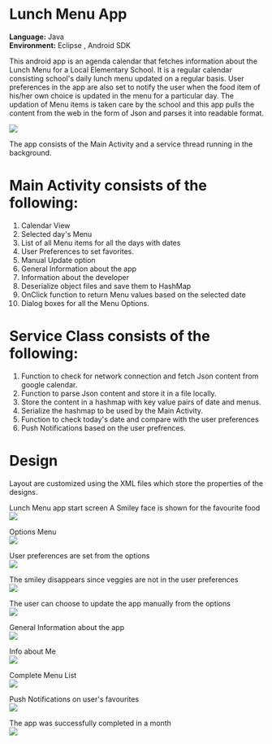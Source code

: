 Lunch Menu App
=======================
**Language:** Java                                                               
**Environment:** Eclipse , Android SDK


This android app is an agenda calendar that fetches information about the Lunch Menu for a Local Elementary School.
It is a regular calendar consisting school's daily lunch menu updated on a regular basis. User preferences in the app are also set to notify the user when the food item of his/her own choice is updated in the menu for a particular day.
The updation of Menu items is taken care by the school and this app pulls the content from the web in the form of Json and parses it into readable format.

![](http://i.imgur.com/CuoqWHm.jpg)

The app consists of the Main Activity and a service thread running in the background.

Main Activity consists of the following:
========================================
1. Calendar View
2. Selected day's Menu
3. List of all Menu items for all the days with dates
4. User Preferences to set favorites.
5. Manual Update option
6. General Information about the app
7. Information about the developer
8. Deserialize object files and save them to HashMap
9. OnClick function to return Menu values based on the selected date
10. Dialog boxes for all the Menu Options.

Service Class consists of the following:
========================================
1. Function to check for network connection and fetch Json content from google calendar.
2. Function to parse Json content and store it in a file locally.
3. Store the content in a hashmap with key value pairs of date and menus.
4. Serialize the hashmap to be used by the Main Activity.
5. Function to check today's date and compare with the user preferences
6. Push Notifications based on the user prefrences.

Design
======
Layout are customized using the XML files which store the properties of the designs.


Lunch Menu app start screen
A Smiley face is shown for the favourite food                                                                   
![](http://i.imgur.com/sgRqWhc.png)

Options Menu                                                                                        
![](http://i.imgur.com/4muWpkl.png)

User preferences are set from the options                                                         
![](http://i.imgur.com/yJ1JvHI.png)

The smiley disappears since veggies are not in the user preferences                                         
![](http://i.imgur.com/OO2TluQ.png) 

The user can choose to update the app manually from the options                                       
![](http://i.imgur.com/XTCLAxA.png)

General Information about the app                                                                     
![](http://i.imgur.com/p7mWUc3.png)

Info about Me                                                                                           
![](http://i.imgur.com/WnJINzn.png)

Complete Menu List                                                                                  
![](http://i.imgur.com/Mj6idRt.png)

Push Notifications on user's favourites                                                                   
![](http://i.imgur.com/rxn2sGz.png)

The app was successfully completed in a month                                                             
![](http://i.imgur.com/mT28LIT.png)
